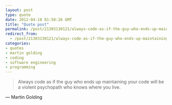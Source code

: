 ```yaml
---
layout: post
type: quote
date: 2012-04-18 01:58:26 GMT
title: "Quote post"
permalink: /post/21303130121/always-code-as-if-the-guy-who-ends-up-maintaining
redirect_from: 
  - /post/21303130121/always-code-as-if-the-guy-who-ends-up-maintaining
categories:
- quotes
- martin golding
- coding
- software engineering
- programming
---
```

<blockquote>Always code as if the guy who ends up maintaining your code will be a violent psychopath who knows where you live.</blockquote>

 — Martin Golding